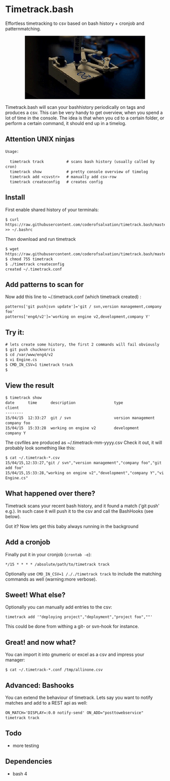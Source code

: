 Timetrack.bash
==============
Effortless timetracking to csv based on bash history + cronjob and patternmatching.

<center><img alt="" src=".res/anim.gif"/></center>

Timetrack.bash will scan your bashhistory periodically on tags and produces a csv.
This can be very handy to get overview, when you spend a lot of time in the console.
The idea is that when you cd to a certain folder, or perform a certain command, it should end up in a timelog.

## Attention UNIX ninjas 

    Usage:

      timetrack track          # scans bash history (usually called by cron)
      timetrack show           # pretty console overview of timelog 
      timetrack add <csvstr>   # manually add csv-row
      timetrack createconfig   # creates config

## Install

First enable shared history of your terminals:

    $ curl https://raw.githubusercontent.com/coderofsalvation/timetrack.bash/master/.bashrc >> ~/.bashrc

Then download and run timetrack

    $ wget https://raw.githubusercontent.com/coderofsalvation/timetrack.bash/master/timetrack 
    $ chmod 755 timetrack
    $ ./timetrack createconfig 
    created ~/.timetrack.conf

## Add patterns to scan for

Now add this line to ~/.timetrack.conf (which timetrack created) :

    patterns['git push|svn update']='git / svn,version management,company foo'
    patterns['eng4/v2']='working on engine v2,development,company Y'
    
## Try it:

    # lets create some history, the first 2 commands will fail obviously
    $ git push chucknorris
    $ cd /var/www/eng4/v2
    $ vi Engine.cs
    $ CMD_IN_CSV=1 timetrack track
    $


## View the result 

    $ timetrack show 
    date      time      description                 type                client
    --------
    15/04/15  12:33:27  git / svn                   version management  company foo
    15/04/15  15:33:28  working on engine v2        development         company Y

The csvfiles are produced as ~/.timetrack-mm-yyyy.csv
Check it out, it will probably look something like this:
    
    $ cat ~/.timetrack-*.csv 
    15/04/15,12:33:27,"git / svn","version management","company foo","git add foo"
    15/04/15,15:33:28,"working on engine v2","development","company Y","vi Engine.cs"

## What happened over there?

Timetrack scans your recent bash history, and it found a match ('git push' e.g.).
In such case it will push it to the csv and call the BashHooks (see below).

Got it?
Now lets get this baby always running in the background

## Add a cronjob

Finally put it in your cronjob (`crontab -e`):

    */15 * * * * /absolute/path/to/timetrack track 

Optionally use `CMD_IN_CSV=1 /././timetrack track` to include the matching commands as well (warning:more verbose).

## Sweet! What else?

Optionally you can manually add entries to the csv: 

    timetrack add '"deploying project","deployment","project foo",""'

This could be done from withing a git- or svn-hook for instance.

## Great! and now what?

You can import it into gnumeric or excel as a csv and impress your manager:

    $ cat ~/.timetrack-*.conf /tmp/allinone.csv

## Advanced: Bashooks

You can extend the behaviour of timetrack. Lets say you 
want to notify matches and add to a REST api as well:

    ON_MATCH='DISPLAY=:0.0 notify-send' ON_ADD="posttowebservice" timetrack track 

## Todo

* more testing 

## Dependencies

* bash 4
